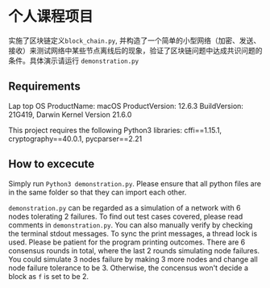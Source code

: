 # 个人课程项目
实施了区块链定义`block_chain.py`, 并构造了一个简单的小型网络（加密、发送、接收）来测试网络中某些节点离线后的现象，验证了区块链问题中达成共识问题的条件。具体演示请运行 `demonstration.py`

## Requirements

Lap top OS
ProductName:	macOS
ProductVersion:	12.6.3
BuildVersion:	21G419,
Darwin Kernel Version 21.6.0

This project requires the following Python3 libraries: 
cffi==1.15.1,
cryptography==40.0.1,
pycparser==2.21

## How to excecute
Simply run `Python3 demonstration.py`.
Please ensure that all python files are in the same folder so that they can import each other.

`demonstration.py` can be regarded as a simulation of a network with 6 nodes tolerating 2 failures. To find out test cases covered, please read comments in `demonstration.py`. You can also manually verify by checking the terminal stdout messages. To sync the print messages, a thread lock is used. Please be patient for the program printing outcomes. There are 6 consensus rounds in total, where the last 2 rounds simulating node failures. 
You could simulate 3 nodes failure by making 3 more nodes and change all node failure tolerance to be 3. Otherwise, the concensus won't decide a block as `f` is set to be 2.







